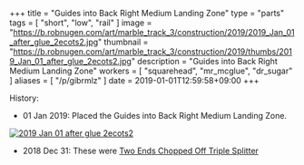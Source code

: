 +++
title = "Guides into Back Right Medium Landing Zone"
type = "parts"
tags = [ "short", "low", "rail" ]
image = "https://b.robnugen.com/art/marble_track_3/construction/2019/2019_Jan_01_after_glue_2ecots2.jpg"
thumbnail = "https://b.robnugen.com/art/marble_track_3/construction/2019/thumbs/2019_Jan_01_after_glue_2ecots2.jpg"
description = "Guides into Back Right Medium Landing Zone"
workers = [
    "squarehead",
    "mr_mcglue",
    "dr_sugar"
]
aliases = [
    "/p/gibrmlz"
]
date = 2019-01-01T12:59:58+09:00
+++


History:

* 01 Jan 2019: Placed the Guides into Back Right Medium Landing Zone.

[![2019 Jan 01 after glue 2ecots2](//b.robnugen.com/art/marble_track_3/construction/2019/thumbs/2019_Jan_01_after_glue_2ecots2.jpg)](//b.robnugen.com/art/marble_track_3/construction/2019/2019_Jan_01_after_glue_2ecots2.jpg)

* 2018 Dec 31: These were [Two Ends Chopped Off Triple Splitter](/parts/two-ends-chopped-off-triple-splitter/)
